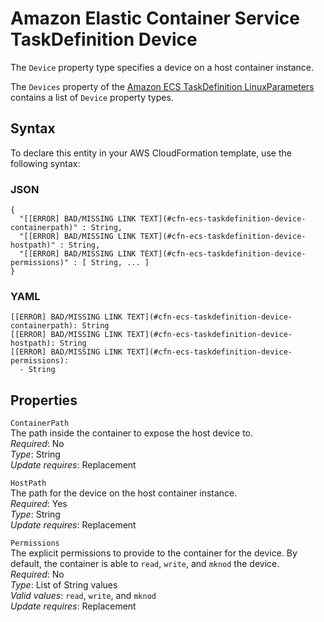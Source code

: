 # Amazon Elastic Container Service TaskDefinition Device<a name="aws-properties-ecs-taskdefinition-device"></a>

<a name="aws-properties-ecs-taskdefinition-device-description"></a>The `Device` property type specifies a device on a host container instance\.

<a name="aws-properties-ecs-taskdefinition-device-inheritance"></a> The `Devices` property of the [Amazon ECS TaskDefinition LinuxParameters](aws-properties-ecs-taskdefinition-linuxparameters.md) contains a list of `Device` property types\.

## Syntax<a name="aws-properties-ecs-taskdefinition-device-syntax"></a>

To declare this entity in your AWS CloudFormation template, use the following syntax:

### JSON<a name="aws-properties-ecs-taskdefinition-device-syntax.json"></a>

```
{
  "[[ERROR] BAD/MISSING LINK TEXT](#cfn-ecs-taskdefinition-device-containerpath)" : String,
  "[[ERROR] BAD/MISSING LINK TEXT](#cfn-ecs-taskdefinition-device-hostpath)" : String,
  "[[ERROR] BAD/MISSING LINK TEXT](#cfn-ecs-taskdefinition-device-permissions)" : [ String, ... ]
}
```

### YAML<a name="aws-properties-ecs-taskdefinition-device-syntax.yaml"></a>

```
[[ERROR] BAD/MISSING LINK TEXT](#cfn-ecs-taskdefinition-device-containerpath): String
[[ERROR] BAD/MISSING LINK TEXT](#cfn-ecs-taskdefinition-device-hostpath): String
[[ERROR] BAD/MISSING LINK TEXT](#cfn-ecs-taskdefinition-device-permissions): 
  - String
```

## Properties<a name="aws-properties-ecs-taskdefinition-device-properties"></a>

`ContainerPath`  
The path inside the container to expose the host device to\.  
 *Required*: No  
 *Type*: String  
 *Update requires*: Replacement 

`HostPath`  
The path for the device on the host container instance\.  
 *Required*: Yes  
 *Type*: String  
 *Update requires*: Replacement 

`Permissions`  
The explicit permissions to provide to the container for the device\. By default, the container is able to `read`, `write`, and `mknod` the device\.  
 *Required*: No  
 *Type*: List of String values  
 *Valid values*: `read`, `write`, and `mknod`  
 *Update requires*: Replacement 